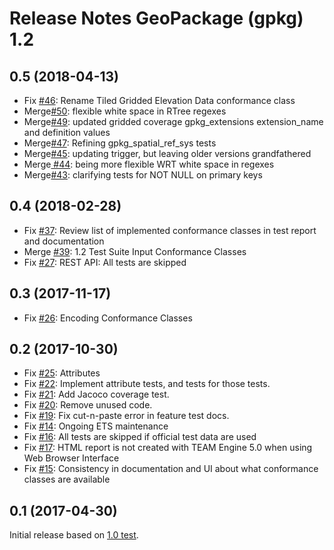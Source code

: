 # Release Notes GeoPackage (gpkg) 1.2

## 0.5 (2018-04-13)
* Fix [#46](https://github.com/opengeospatial/ets-gpkg12/issues/46): Rename Tiled Gridded Elevation Data conformance class
* Merge[#50](https://github.com/opengeospatial/ets-gpkg12/pull/50): flexible white space in RTree regexes
* Merge[#49](https://github.com/opengeospatial/ets-gpkg12/pull/49): updated gridded coverage gpkg_extensions extension_name and definition values
* Merge[#47](https://github.com/opengeospatial/ets-gpkg12/pull/47): Refining gpkg_spatial_ref_sys tests
* Merge[#45](https://github.com/opengeospatial/ets-gpkg12/pull/45): updating trigger, but leaving older versions grandfathered
* Merge[ #44](https://github.com/opengeospatial/ets-gpkg12/pull/44): being more flexible WRT white space in regexes
* Merge[#43](https://github.com/opengeospatial/ets-gpkg12/pull/43): clarifying tests for NOT NULL on primary keys

## 0.4 (2018-02-28)
* Fix [#37](https://github.com/opengeospatial/ets-gpkg12/issues/37): Review list of implemented conformance classes in test report and documentation
* Merge [#39](https://github.com/opengeospatial/ets-gpkg12/pull/39): 1.2 Test Suite Input Conformance Classes
* Fix [#27](https://github.com/opengeospatial/ets-gpkg12/issues/27): REST API: All tests are skipped

## 0.3 (2017-11-17)
* Fix [#26](https://github.com/opengeospatial/ets-gpkg12/issues/26): Encoding Conformance Classes

## 0.2 (2017-10-30)
* Fix [#25](https://github.com/opengeospatial/ets-gpkg12/pull/25): Attributes
* Fix [#22](https://github.com/opengeospatial/ets-gpkg12/pull/22): Implement attribute tests, and tests for those tests.
* Fix [#21](https://github.com/opengeospatial/ets-gpkg12/pull/21): Add Jacoco coverage test.
* Fix [#20](https://github.com/opengeospatial/ets-gpkg12/pull/20): Remove unused code.
* Fix [#19](https://github.com/opengeospatial/ets-gpkg12/pull/19): Fix cut-n-paste error in feature test docs.
* Fix [#14](https://github.com/opengeospatial/ets-gpkg12/pull/14): Ongoing ETS maintenance
* Fix [#16](https://github.com/opengeospatial/ets-gpkg12/issues/16): All tests are skipped if official test data are used
* Fix [#17](https://github.com/opengeospatial/ets-gpkg12/issues/17): HTML report is not created with TEAM Engine 5.0 when using Web Browser Interface
* Fix [#15](https://github.com/opengeospatial/ets-gpkg12/issues/15): Consistency in documentation and UI about what conformance classes are available

## 0.1 (2017-04-30)
Initial release based on [1.0 test](https://github.com/opengeospatial/ets-gpkg10).
 
